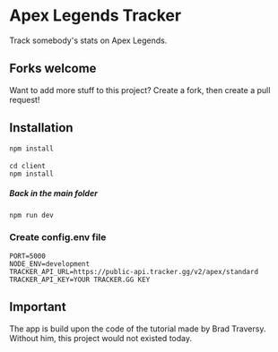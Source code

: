 # Apex Legends Tracker
Track somebody's stats on Apex Legends.

## Forks welcome
Want to add more stuff to this project? Create a fork, then create a pull request!

## Installation

`npm install`
<br>
<br>
`cd client`
<br>
`npm install`
<br>
##### Back in the main folder
`npm run dev`

### Create config.env file
```
PORT=5000
NODE_ENV=development
TRACKER_API_URL=https://public-api.tracker.gg/v2/apex/standard
TRACKER_API_KEY=YOUR TRACKER.GG KEY
```

## Important
The app is build upon the code of the tutorial made by Brad Traversy. Without him, this project would not existed today.
